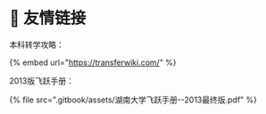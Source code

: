 # 🔗 友情链接

本科转学攻略：

{% embed url="https://transferwiki.com/" %}

2013版飞跃手册：

{% file src=".gitbook/assets/湖南大学飞跃手册--2013最终版.pdf" %}

